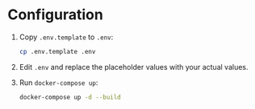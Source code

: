 # Configuration

1.  Copy `.env.template` to `.env`:

    ```bash
    cp .env.template .env
    ```

2.  Edit `.env` and replace the placeholder values with your actual values.
3.  Run `docker-compose up`:

    ```bash
    docker-compose up -d --build
    ```